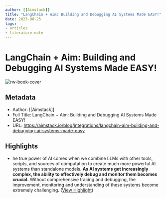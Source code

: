 ```yaml
---
author: [[Aimstack]]
title: "LangChain + Aim: Building and Debugging AI Systems Made EASY!"
date: 2023-08-25
tags: 
- articles
- literature-note
---
```

# LangChain + Aim: Building and Debugging AI Systems Made EASY!

![rw-book-cover](https://aimstack.io/images/dynamic/langchain_header.jpg)

## Metadata
- Author: [[Aimstack]]
- Full Title: LangChain + Aim: Building and Debugging AI Systems Made EASY!
- URL: https://aimstack.io/blog/integrations/langchain-aim-building-and-debugging-ai-systems-made-easy

## Highlights
- he true power of AI comes when we combine LLMs with other tools, scripts, and sources of computation to create much more powerful AI systems than standalone models.
  **As AI systems get increasingly complex, the ability to effectively debug and monitor them becomes crucial.** Without comprehensive tracing and debugging, the improvement, monitoring and understanding of these systems become extremely challenging. ([View Highlight](https://read.readwise.io/read/01gzx5ybww2k0pge9j764p21b2))
